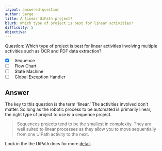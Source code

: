 ```yaml
---
layout: answered-question
author: Serge
title: A linear UiPath project?
blurb: Which type of project is best for linear activities?
difficulty: 5
objective: 
---
```


Question: Which type of project is best for linear activities involving multiple activities such as OCR and PDF data extraction?

- [x] &nbsp;  Sequence
- [ ] &nbsp;  Flow Chart
- [ ] &nbsp;  State Machine
- [ ] &nbsp;  Global Exception Handler

## Answer

The key to this question is the term 'linear.' The activities involved don't matter. So long as the robotic process to be automated is primarily linear, the right type of project to use is a sequence project.

> Sequences projects tend to be the smallest in complexity. They are well suited to linear processes as they allow you to move sequentially from one UiPath activity to the next.

Look in the the UiPath docs for more [detail](https://docs.uipath.com/studio/v2019/docs/sequences).

